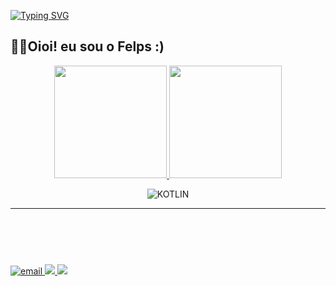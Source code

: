 [![Typing SVG](https://readme-typing-svg.herokuapp.com?font=Fira+Code&color=%F046E311&size=22&width=450&lines=%3C+Hi!+It's+me!+Felps!+%2F%3E;%3C+Welcome+to+my+github+profile+%2F%3E)](https://git.io/typing-svg)

## 🐱‍👤Oioi! eu sou o Felps :)

<div align="center">
  <a href="https://github.com/Fells778" target="_blank">
    <img height="180rem" src="https://github-readme-stats.vercel.app/api?username=Fells778&show_icons=true&theme=dark&include_all_commits=true&count_private=true"/>
    <!--STATUS DE LINGUAGEM-->
    <img height="180rem" src="https://github-readme-stats.vercel.app/api/top-langs/?username=Fells778&layout=compact&theme=dark&include_all_commits=true&count_private=true&cache_seconds=7000">
  </a>
</div>

<div  align="center">
  
![KOTLIN](https://img.shields.io/static/v1?label=ANDROID&labelColor=4b53ff&message=KOTLIN&color=130000&logo=KOTLIN&logoColor=ffffff&style=flat-square)

</div>

---

<marquee>
  <div align="center">
    <img alt="android" height="30" src="https://icongr.am/devicon/android-plain.svg?size=139&color=3cc62a"/>
    <p>ANDROID DEVELOPER</p>
  </div>
</marquee>

<div>
  <a href="mailto:felipessouza778@gmail.com" target="_blank">
    <img alt="email" src="https://img.shields.io/badge/Gmail-D14836?style=for-the-badge&logo=gmail&logoColor=white" target="_blank"/>
  </a>

  <a href="https://linkedin.com/in/felipe-souza-63963b22a/" target="_blank">
    <img src="https://img.shields.io/badge/-LinkedIn-%230077B5?style=for-the-badge&logo=linkedin&logoColor=white"/>
  </a> 
  
  <a href="https://instagram.com/lipe.s.s778" target="_blank">
    <img src="https://img.shields.io/badge/-Instagram-%23E4405F?style=for-the-badge&logo=instagram&logoColor=white" target="_blank">
  </a>
</div>

